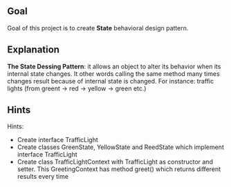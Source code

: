 ## Goal

Goal of this project is to create **State** behavioral design pattern.

## Explanation

**The State Dessing Pattern**: it allows an object to alter its behavior when its internal state changes. It other words calling the same method many times changes result because of internal state is changed. For instance: traffic lights (from greent -> red -> yellow -> green etc.)

## Hints

Hints:
* Create interface TrafficLight
* Create classes GreenState, YellowState and ReedState which implement interface TrafficLight
* Create class TrafficLightContext with TrafficLight as constructor and setter. This GreetingContext has method greet() which returns different results every time